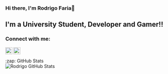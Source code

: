 ### Hi there, I'm Rodrigo Faria👋 

## I'm a University Student, Developer and Gamer!!

### Connect with me:


[<img align="left" alt="Rodrigo Twitter" width="22px" src="https://cdn.jsdelivr.net/npm/simple-icons@v3/icons/twitter.svg" />][twitter]
[<img align="left" alt="Rodrigo Instagram" width="22px" src="https://cdn.jsdelivr.net/npm/simple-icons@v3/icons/instagram.svg" />][instagram]

<br />

<br />

<summary>:zap: GitHub Stats</summary>

<img align="left" alt="Rodrigo GitHub Stats" src="https://github-readme-stats.vercel.app/api?username=Rodrigo&show_icons=true&hide_border=true" />

[twitter]: https://twitter.com/RodrigoFaria_22
[instagram]: https://instagram.com/rodrigo.faria5
